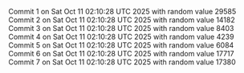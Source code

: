 Commit 1 on Sat Oct 11 02:10:28 UTC 2025 with random value 29585
Commit 2 on Sat Oct 11 02:10:28 UTC 2025 with random value 14182
Commit 3 on Sat Oct 11 02:10:28 UTC 2025 with random value 8403
Commit 4 on Sat Oct 11 02:10:28 UTC 2025 with random value 4239
Commit 5 on Sat Oct 11 02:10:28 UTC 2025 with random value 6084
Commit 6 on Sat Oct 11 02:10:28 UTC 2025 with random value 17717
Commit 7 on Sat Oct 11 02:10:28 UTC 2025 with random value 17380
